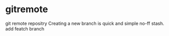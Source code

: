 # gitremote
git remote repositry
Creating a new branch is quick and simple no-ff stash.
add featch branch
